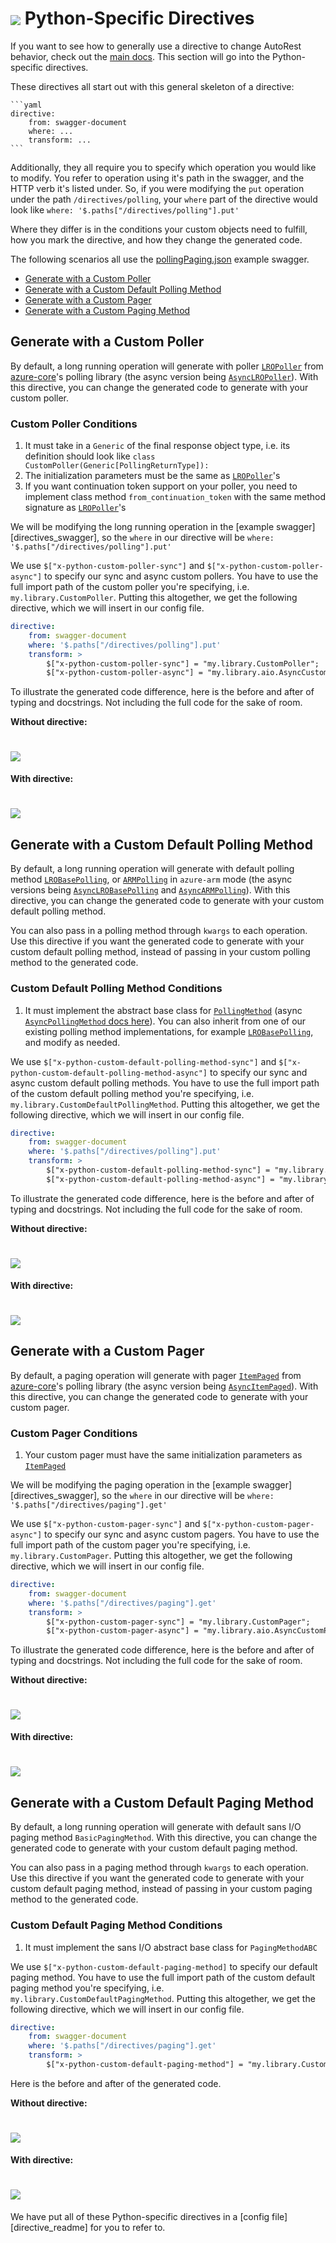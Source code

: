 # <img align="center" src="../images/logo.png">  Python-Specific Directives

If you want to see how to generally use a directive to change AutoRest behavior, check out the [main docs](https://github.com/Azure/autorest/tree/master/docs/generate/directives.md). This section will go into the Python-specific directives.

These directives all start out with this general skeleton of a directive:

````
```yaml
directive:
    from: swagger-document
    where: ...
    transform: ...
```
````

Additionally, they all require you to specify which operation you would like to modify. You refer to operation using it's path in the swagger, and the HTTP verb it's listed under.
So, if you were modifying the `put` operation under the path `/directives/polling`, your `where` part of the directive would look like `where: '$.paths["/directives/polling"].put'`

Where they differ is in the conditions your custom objects need to fulfill, how you mark the directive, and how they change the generated code.

The following scenarios all use the [pollingPaging.json][polling_paging_swagger] example swagger.


* [Generate with a Custom Poller](#generate-with-a-custom-poller "Generate with a Custom Poller")
* [Generate with a Custom Default Polling Method](#generate-with-a-custom-default-polling-method "Generate with a Custom Default Polling Method")
* [Generate with a Custom Pager](#generate-with-a-custom-pager "Generate with a Custom Pager")
* [Generate with a Custom Paging Method](#generate-with-a-custom-paging-method "Generate with a Custom Paging Method")

## Generate with a Custom Poller

By default, a long running operation will generate with poller [`LROPoller`][lro_poller_docs] from [azure-core][azure_core_pypi]'s polling library (the async version being [`AsyncLROPoller`][async_lro_poller_docs]). With this directive, you can change the generated code to generate with your custom poller.

### Custom Poller Conditions

1. It must take in a `Generic` of the final response object type, i.e. its definition should look like `class CustomPoller(Generic[PollingReturnType]):`
2. The initialization parameters must be the same as [`LROPoller`][lro_poller_docs]'s
3. If you want continuation token support on your poller, you need to implement class method `from_continuation_token` with the same method signature as [`LROPoller`][lro_poller_docs]'s

We will be modifying the long running operation in the [example swagger][directives_swagger], so the `where` in our directive will be `where: '$.paths["/directives/polling"].put'`

We use `$["x-python-custom-poller-sync"]` and `$["x-python-custom-poller-async"]` to specify our sync and async custom pollers. You have to use the full import path of the custom poller you're specifying, i.e. `my.library.CustomPoller`. Putting this altogether, we get the following directive, which we will insert in our config file.

```yaml
directive:
    from: swagger-document
    where: '$.paths["/directives/polling"].put'
    transform: >
        $["x-python-custom-poller-sync"] = "my.library.CustomPoller";
        $["x-python-custom-poller-async"] = "my.library.aio.AsyncCustomPoller"
```

To illustrate the generated code difference, here is the before and after of typing and docstrings. Not including the full code for the sake of room.

**Without directive:**
# <img align="center" src="../images/before_polling_directive.png">

**With directive:**
# <img align="center" src="../images/after_polling_directive.png">


## Generate with a Custom Default Polling Method

By default, a long running operation will generate with default polling method [`LROBasePolling`][lro_base_polling_docs], or [`ARMPolling`][arm_polling_docs] in `azure-arm` mode (the async versions being [`AsyncLROBasePolling`][async_lro_base_polling_docs] and [`AsyncARMPolling`][async_arm_polling_docs]). With this directive, you can change the generated code to generate with your custom default polling method.

You can also pass in a polling method through `kwargs` to each operation. Use this directive if you want the generated code to generate with your custom default polling method, instead of passing in your custom polling method to the generated code.

### Custom Default Polling Method Conditions

1. It must implement the abstract base class for [`PollingMethod`][polling_method_docs] (async [`AsyncPollingMethod` docs here][async_polling_method_docs]). You can also inherit from one of our existing polling method implementations, for example [`LROBasePolling`][lro_base_polling_docs], and modify as needed.

We use `$["x-python-custom-default-polling-method-sync"]` and `$["x-python-custom-default-polling-method-async"]` to specify our sync and async custom default polling methods. You have to use the full import path of the custom default polling method you're specifying, i.e. `my.library.CustomDefaultPollingMethod`. Putting this altogether, we get the following directive, which we will insert in our config file.

```yaml
directive:
    from: swagger-document
    where: '$.paths["/directives/polling"].put'
    transform: >
        $["x-python-custom-default-polling-method-sync"] = "my.library.CustomDefaultPollingMethod";
        $["x-python-custom-default-polling-method-async"] = "my.library.aio.AsyncCustomDefaultPollingMethod"
```

To illustrate the generated code difference, here is the before and after of typing and docstrings. Not including the full code for the sake of room.

**Without directive:**
# <img align="center" src="../images/before_polling_method_directive.png">

**With directive:**
# <img align="center" src="../images/after_polling_method_directive.png">

## Generate with a Custom Pager

By default, a paging operation will generate with pager [`ItemPaged`][item_paged_docs] from [azure-core][azure_core_pypi]'s polling library (the async version being [`AsyncItemPaged`][async_item_paged_docs]). With this directive, you can change the generated code to generate with your custom pager.

### Custom Pager Conditions

1. Your custom pager must have the same initialization parameters as [`ItemPaged`][item_paged_docs]

We will be modifying the paging operation in the [example swagger][directives_swagger], so the `where` in our directive will be `where: '$.paths["/directives/paging"].get'`

We use `$["x-python-custom-pager-sync"]` and `$["x-python-custom-pager-async"]` to specify our sync and async custom pagers. You have to use the full import path of the custom pager you're specifying, i.e. `my.library.CustomPager`. Putting this altogether, we get the following directive, which we will insert in our config file.

```yaml
directive:
    from: swagger-document
    where: '$.paths["/directives/paging"].get'
    transform: >
        $["x-python-custom-pager-sync"] = "my.library.CustomPager";
        $["x-python-custom-pager-async"] = "my.library.aio.AsyncCustomPager"
```

To illustrate the generated code difference, here is the before and after of typing and docstrings. Not including the full code for the sake of room.

**Without directive:**
# <img align="center" src="../images/before_paging_directive.png">

**With directive:**
# <img align="center" src="../images/after_paging_directive.png">

## Generate with a Custom Default Paging Method

By default, a long running operation will generate with default sans I/O paging method `BasicPagingMethod`. With this directive, you can change the generated code to generate with your custom default paging method.

You can also pass in a paging method through `kwargs` to each operation. Use this directive if you want the generated code to generate with your custom default paging method, instead of passing in your custom paging method to the generated code.

### Custom Default Paging Method Conditions

1. It must implement the sans I/O abstract base class for `PagingMethodABC`

We use `$["x-python-custom-default-paging-method]` to specify our default  paging method. You have to use the full import path of the custom default paging method you're specifying, i.e. `my.library.CustomDefaultPagingMethod`. Putting this altogether, we get the following directive, which we will insert in our config file.

```yaml
directive:
    from: swagger-document
    where: '$.paths["/directives/paging"].get'
    transform: >
        $["x-python-custom-default-paging-method"] = "my.library.CustomDefaultPagingMethod";
```

Here is the before and after of the generated code.

**Without directive:**
# <img align="center" src="../images/before_paging_method_directive.png">

**With directive:**
# <img align="center" src="../images/after_paging_method_directive.png">


We have put all of these Python-specific directives in a [config file][directive_readme] for you to refer to.

<!-- LINKS -->

[lro_poller_docs]: https://docs.microsoft.com/en-us/python/api/azure-core/azure.core.polling.lropoller?view=azure-python
[azure_core_pypi]: https://pypi.org/project/azure-core/
[async_lro_poller_docs]: https://docs.microsoft.com/en-us/python/api/azure-core/azure.core.polling.asynclropoller?view=azure-python
[polling_paging_swagger]: ./examples/pollingPaging.json

[lro_base_polling_docs]: https://docs.microsoft.com/en-us/python/api/azure-core/azure.core.polling.base_polling.lrobasepolling?view=azure-python
[async_lro_base_polling_docs]: https://docs.microsoft.com/en-us/python/api/azure-core/azure.core.polling.async_base_polling.asynclrobasepolling?view=azure-python
[arm_polling_docs]: https://docs.microsoft.com/en-us/python/api/azure-mgmt-core/azure.mgmt.core.polling.arm_polling.armpolling?view=azure-python
[async_arm_polling_docs]: https://docs.microsoft.com/en-us/python/api/azure-mgmt-core/azure.mgmt.core.polling.async_arm_polling.asyncarmpolling?view=azure-python
[polling_method_docs]: https://docs.microsoft.com/en-us/python/api/azure-core/azure.core.polling.pollingmethod?view=azure-python
[async_polling_method_docs]: https://docs.microsoft.com/en-us/python/api/azure-core/azure.core.polling.asyncpollingmethod?view=azure-python

[item_paged_docs]: https://docs.microsoft.com/en-us/python/api/azure-core/azure.core.paging.itempaged?view=azure-python
[async_item_paged_docs]: https://docs.microsoft.com/en-us/python/api/azure-core/azure.core.async_paging.asyncitempaged?view=azure-python
